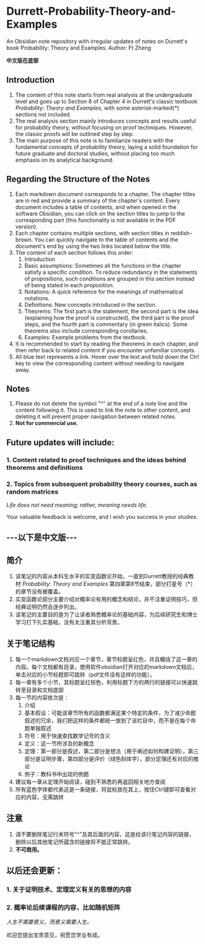 # Durrett-Probability-Theory-and-Examples
An Obsidian note repository with irregular updates of notes on Durrett's book Probability: Theory and Examples.
Author: Ft Zheng

**中文版在底部**

## Introduction
1. The content of this note starts from real analysis at the undergraduate level and goes up to Section 8 of Chapter 4 in Durrett's classic textbook *Probability: Theory and Examples*, with some asterisk-marked(*) sections not included.
2. The real analysis section mainly introduces concepts and results useful for probability theory, without focusing on proof techniques. However, the classic proofs will be outlined step by step.
3. The main purpose of this note is to familiarize readers with the fundamental concepts of probability theory, laying a solid foundation for future graduate and doctoral studies, without placing too much emphasis on its analytical background.

## Regarding the Structure of the Notes
1. Each markdown document corresponds to a chapter. The chapter titles are in red and provide a summary of the chapter's content. Every document includes a table of contents, and when opened in the software Obsidian, you can click on the section titles to jump to the corresponding part (this functionality is not available in the PDF version).
2. Each chapter contains multiple sections, with section titles in reddish-brown. You can quickly navigate to the table of contents and the document's end by using the two links located below the title.
3. The content of each section follows this order:
   1. Introduction
   2. Basic assumptions: Sometimes all the functions in the chapter satisfy a specific condition. To reduce redundancy in the statements of propositions, such conditions are grouped in this section instead of being stated in each proposition.
   3. Notations: A quick reference for the meanings of mathematical notations.
   4. Definitions: New concepts introduced in the section.
   5. Theorems: The first part is the statement, the second part is the idea (explaining how the proof is constructed), the third part is the proof steps, and the fourth part is commentary (in green italics). Some theorems also include corresponding corollaries.
   6. Examples: Example problems from the textbook.
4. It is recommended to start by reading the theorems in each chapter, and then refer back to related content if you encounter unfamiliar concepts.
5. All blue text represents a link. Hover over the text and hold down the Ctrl key to view the corresponding content without needing to navigate away.

## Notes
1. Please do not delete the symbol "^" at the end of a note line and the content following it. This is used to link the note to other content, and deleting it will prevent proper navigation between related notes.
2. **Not for commercial use.**

## Future updates will include:
### 1. Content related to proof techniques and the ideas behind theorems and definitions
### 2. Topics from subsequent probability theory courses, such as random matrices

*Life does not need meaning; rather, meaning needs life.*

Your valuable feedback is welcome, and I wish you success in your studies.


## ---以下是中文版---
## 简介
1. 该笔记的内容从本科生水平的实变函数论开始，一直到Durrett教授的经典教材 *Probability: Theory and Examples* 第四章第8节结束，部分打星号（*）的章节没有被覆盖。
2. 实变函数论部分主要介绍对概率论有用的概念和结论，并不注重证明技巧，但经典证明仍然会逐步列出。
3. 该笔记的主要目的是为了让读者熟悉概率论的基础内容，为后续研究生和博士学习打下扎实基础，没有太注重其分析背景。

## 关于笔记结构
1. 每一个markdown文档对应一个章节，章节标题呈红色，并且概括了这一章的内容。每个文档都有目录，使用软件obsidian打开对应的markdown文档后，单击对应的小节标题即可跳转（pdf文件没有这样的功能）。
2. 每一章有多个小节，其标题呈红棕色，利用标题下方的两行的链接可以快速跳转至目录和文档底部
3. 每一节的内容依次是：
   1. 介绍
   2. 基本假设：可能该章节所有的函数都满足某个特定的条件，为了减少命题叙述的冗余，我们把这样的条件都统一放到了该栏目中，而不是在每个命题单独叙述
   3. 符号：用于快速查找数学记号的含义
   4. 定义：这一节所涉及的新概念
   5. 定理：第一部分是叙述，第二部分是想法（用于阐述如何构建证明），第三部分是证明步骤，第四部分是评价（绿色斜体字），部分定理还有对应的推论
   6. 例子：教科书中出现的例题
4.  建议每一章从定理开始阅读，碰到不熟悉的再返回相关地方查阅
5.  所有蓝色字体都代表这是一条链接，将鼠标放在其上，按住Ctrl键即可查看对应的内容，无需跳转

## 注意
1. 请不要删除笔记行末符号"^"及其后面的内容，这是给该行笔记内容的链接，删除以后其他笔记所蕴含的链接将不能正常跳转。
2. **不可商用。**

## 以后还会更新：
### 1. 关于证明技术、定理定义有关的思想的内容
### 2. 概率论后续课程的内容，比如随机矩阵

*人生不需要意义，而意义需要人生。*

欢迎您提出宝贵意见，祝愿您学业有成。
